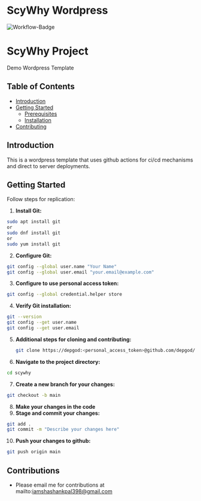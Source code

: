 # ScyWhy Wordpress 
![Workflow-Badge](https://github.com/depgod/scywhy/actions/workflows/deploy.yml/badge.svg)

# ScyWhy Project

Demo Wordpress Template

## Table of Contents

- [Introduction](#introduction)
- [Getting Started](#getting-started)
  - [Prerequisites](#prerequisites)
  - [Installation](#installation)
- [Contributing](#contributing)

## Introduction

This is a wordpress template that uses github actions for ci/cd mechanisms and direct to server deployments.

## Getting Started

Follow steps for replication:

1. **Install Git:**

  ```bash
  sudo apt install git
  or
  sudo dnf install git
  or
  sudo yum install git
  ```

2. **Configure Git:**

  ```bash
  git config --global user.name "Your Name"
  git config --global user.email "your.email@example.com"
  ```

3. **Configure to use personal access token:**

  ```bash
  git config --global credential.helper store
  ```

4. **Verify Git installation:**

  ```bash
  git --version
  git config --get user.name
  git config --get user.email
  ```

5. **Additional steps for cloning and contributing:**

   ```bash
   git clone https://depgod:<personal_access_token>@github.com/depgod/scywhy.git
   ```

6. **Navigate to the project directory:**

  ```bash
  cd scywhy
  ```

7. **Create a new branch for your changes:**

  ```bash
  git checkout -b main
  ```

8. **Make your changes in the code**
9. **Stage and commit your changes:**

  ```bash
  git add .
  git commit -m "Describe your changes here"
  ```

10. **Push your changes to github:**

  ```bash
  git push origin main
  ```

## Contributions


* Please email me for contributions at mailto:iamshashankpal398@gmail.com
